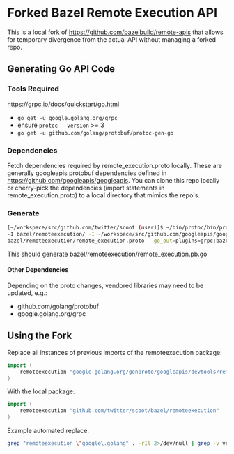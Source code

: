 # Forked Bazel Remote Execution API

This is a local fork of https://github.com/bazelbuild/remote-apis that
allows for temporary divergence from the actual API without managing a forked repo.

## Generating Go API Code

### Tools Required

https://grpc.io/docs/quickstart/go.html

* `go get -u google.golang.org/grpc`
* ensure `protoc --version` >= 3
* `go get -u github.com/golang/protobuf/protoc-gen-go`

### Dependencies

Fetch dependencies required by remote_execution.proto locally.
These are generally googleapis protobuf dependencies defined in
https://github.com/googleapis/googleapis. You can clone this repo locally
or cherry-pick the dependencies (import statements in remote_execution.proto)
to a local directory that mimics the repo's.

### Generate

```sh
[~/workspace/src/github.com/twitter/scoot (user)]$ ~/bin/protoc/bin/protoc \
-I bazel/remoteexecution/ -I ~/workspace/src/github.com/googleapis/googleapis/ \
bazel/remoteexecution/remote_execution.proto --go_out=plugins=grpc:bazel/remoteexecution
```

This should generate bazel/remoteexecution/remote_execution.pb.go

#### Other Dependencies

Depending on the proto changes, vendored libraries may need to be updated, e.g.:
* github.com/golang/protobuf
* google.golang.org/grpc

## Using the Fork

Replace all instances of previous imports of the remoteexecution package:
```go
import (
    remoteexecution "google.golang.org/genproto/googleapis/devtools/remoteexecution/v1test"
)
```

With the local package:
```go
import (
    remoteexecution "github.com/twitter/scoot/bazel/remoteexecution"
)
```

Example automated replace:
```sh
grep "remoteexecution \"google\.golang" . -rIl 2>/dev/null | grep -v vendor | xargs sed -i "" 's/google\.golang\.org\/genproto\/googleapis\/devtools\/remoteexecution\/v1test/github\.com\/twitter\/scoot\/bazel\/remoteexecution/g'
```
